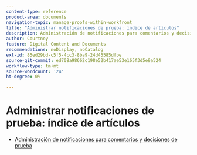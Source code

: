 ```yaml
---
content-type: reference
product-area: documents
navigation-topic: manage-proofs-within-workfront
title: "Administrar notificaciones de prueba: índice de artículos"
description: Administración de notificaciones para comentarios y decisiones de prueba
author: Courtney
feature: Digital Content and Documents
recommendations: noDisplay, noCatalog
exl-id: 85ed29bd-c5f5-4cc3-8ba9-24d45585dfbe
source-git-commit: ed708a98662c198e52b417ae53e165f3d5e9a524
workflow-type: tm+mt
source-wordcount: '24'
ht-degree: 0%

---
```


# Administrar notificaciones de prueba: índice de artículos

* [Administración de notificaciones para comentarios y decisiones de prueba](../../../../review-and-approve-work/proofing/reviewing-proofs-within-workfront/manage-notifications-for-proof-comments.md)
